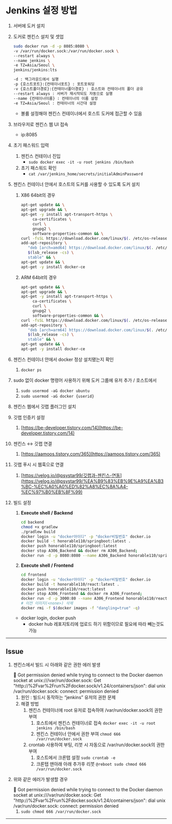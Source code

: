 # Jenkins 설정 방법

1. 서버에 도커 설치 
2. 도커로 젠킨스 설치 및 셋업
    
    ```bash
    sudo docker run -d -p 8085:8080 \
    -v /var/run/docker.sock:/var/run/docker.sock \
    --restart always \
    --name jenkins \
    -e TZ=Asia/Seoul \
    jenkins/jenkins:lts
    ```
    
    ```bash
    -d : 백그라운드에서 실행
    -p {호스트포트}:{컨테이너포트} : 포트포워딩
    -v {호스트폴더경로}:{컨테이너폴더경로} : 호스트와 컨테이너의 폴더 공유 
    --restart always : 서버가 재시작되도 자동으로 실행
    --name {컨테이너이름} : 컨테이너의 이름 설정
    -e TZ=Asia/Seoul : 컨테이너의 시간대 설정
    ```
    
    - 볼륨 설정해야 젠킨스 컨테이너에서 호스트 도커에 접근할 수 있음
3. 브라우저로 젠킨스 웹 UI 접속
    - ip:8085
4. 초기 패스워드 입력
    1. 젠킨스 컨테이너 진입
        - `sudo docker exec -it -u root jenkins /bin/bash`
    2. 초기 패스워드 확인
        - `cat /var/jenkins_home/secrets/initialAdminPassword`
5. 젠킨스 컨테이너 안에서 호스트의 도커를 사용할 수 있도록 도커 설치
    1. X86 64bit의 경우
        
        ```bash
        apt-get update && \
        apt-get upgrade && \
        apt-get -y install apt-transport-https \
             ca-certificates \
             curl \
             gnupg2 \
             software-properties-common && \
        curl -fsSL https://download.docker.com/linux/$(. /etc/os-release; echo "$ID")/gpg > /tmp/dkey; apt-key add /tmp/dkey && \
        add-apt-repository \
           "deb [arch=amd64] https://download.docker.com/linux/$(. /etc/os-release; echo "$ID") \
           $(lsb_release -cs) \
           stable" && \
        apt-get update && \
        apt-get -y install docker-ce
        ```
        
    2. ARM 64bit의 경우
        
        ```bash
        apt-get update && \
        apt-get upgrade && \
        apt-get -y install apt-transport-https \
             ca-certificates \
             curl \
             gnupg2 \
             software-properties-common && \
        curl -fsSL https://download.docker.com/linux/$(. /etc/os-release; echo "$ID")/gpg > /tmp/dkey; apt-key add /tmp/dkey && \
        add-apt-repository \
           "deb [arch=arm64] https://download.docker.com/linux/$(. /etc/os-release; echo "$ID") \
           $(lsb_release -cs) \
           stable" && \
        apt-get update && \
        apt-get -y install docker-ce
        ```
        
6. 젠킨스 컨테이너 안에서 docker 정상 설치됐는지 확인
    1. `docker ps`
7. sudo 없이 docker 명령어 사용하기 위해 도커 그룹에 유저 추가 / 호스트에서
    1. `sudo usermod -aG docker ubuntu`
    2. `sudo usermod -aG docker {userid}`
8. 젠킨스 웹에서 깃랩 플러그인 설치
9. 깃랩 인증키 설정
    1. [https://be-developer.tistory.com/14](https://be-developer.tistory.com/14)
10. 젠킨스 ↔ 깃랩 연결
    1. [https://aamoos.tistory.com/365](https://aamoos.tistory.com/365)
11. 깃랩 푸시 시 웹훅으로 연결
    1. [https://velog.io/@psystar99/깃랩과-젠킨스-연동](https://velog.io/@psystar99/%EA%B9%83%EB%9E%A9%EA%B3%BC-%EC%A0%A0%ED%82%A8%EC%8A%A4-%EC%97%B0%EB%8F%99)
12. 빌드 설정 
    1. **Execute shell / Backend**
        
        ```bash
        cd backend
        chmod +x gradlew
        ./gradlew build
        docker login -u "docker아이디" -p "docker비밀번호" docker.io
        docker build -t honorable110/springboot:latest .
        docker push honorable110/springboot:latest
        docker stop A306_Backend && docker rm A306_Backend;
        docker run -d -p 8080:8080 --name A306_Backend honorable110/springboot:latest
        ```
        
    2. **Execute shell / Frontend**
        
        ```bash
        cd frontend
        docker login -u "docker아이디" -p "docker비밀번호" docker.io
        docker build -t honorable110/react:latest .
        docker push honorable110/react:latest
        docker stop A306_Frontend && docker rm A306_Frontend;
        docker run -d -p 3000:80 --name A306_Frontend honorable110/react:latest
        # 이전 이미지(<none>) 삭제
        docker rmi -f $(docker images -f "dangling=true" -q)
        ```
        
    - docker login, docker push
        - docker hub 레포지토리에 업로드 하기 위함이므로 필요에 따라 빼는것도 가능

---

## Issue

1. 젠킨스에서 빌드 시 아래와 같은 권한 에러 발생
    
    <aside>
    🚨 Got permission denied while trying to connect to the Docker daemon socket at unix:///var/run/docker.sock: Get "http://%2Fvar%2Frun%2Fdocker.sock/v1.24/containers/json": dial unix /var/run/docker.sock: connect: permission denied
    
    </aside>
    
    1. 원인 : 빌드시 동작하는 “jenkins” 유저의 권한 문제
    2. 해결 방법
        1. 젠킨스 컨테이너에 root 유저로 접속하여 /var/run/docker.sock의 권한 부여
            1. 호스트에서 젠킨스 컨테이너로 접속
            `docker exec -it -u root jenkins /bin/bash`
            2. 젠킨스 컨테이너 안에서 권한 부여
            `chmod 666 /var/run/docker.sock`
        2. crontab 사용하여 부팅, 리붓 시 자동으로 /var/run/docker.sock의 권한 부여
            1. 호스트에서 크론탭 설정
            `sudo crontab -e`
            2. 크론탭 맨아래 아래 추가후 리붓
            `@reboot sudo chmod 666 /var/run/docker.sock`
            
2. 위와 같은 에러가 발생할 경우
    
    <aside>
    🚨 Got permission denied while trying to connect to the Docker daemon socket at unix:///var/run/docker.sock: Get "http://%2Fvar%2Frun%2Fdocker.sock/v1.24/containers/json": dial unix /var/run/docker.sock: connect: permission denied
    
    </aside>
    
    1. `sudo chmod 666 /var/run/docker.sock`

---